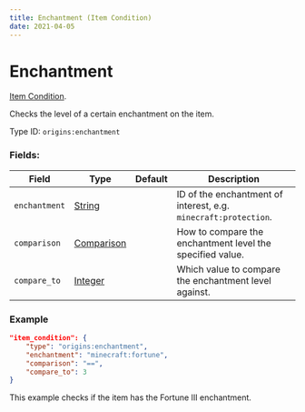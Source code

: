 ```yaml
---
title: Enchantment (Item Condition)
date: 2021-04-05
---
```

# Enchantment

[Item Condition](../item_conditions.md).

Checks the level of a certain enchantment on the item.

Type ID: `origins:enchantment`

### Fields:

Field  | Type | Default | Description
-------|------|---------|-------------
`enchantment` | [String](../data_types/string.md) | |  ID of the enchantment of interest, e.g. `minecraft:protection`.
`comparison` | [Comparison](../data_types/comparison.md) | |  How to compare the enchantment level the specified value.
`compare_to` | [Integer](../data_types/integer.md) | | Which value to compare the enchantment level against.

### Example
```json
"item_condition": {
    "type": "origins:enchantment",
    "enchantment": "minecraft:fortune",
    "comparison": "==",
    "compare_to": 3
}
```
This example checks if the item has the Fortune III enchantment.